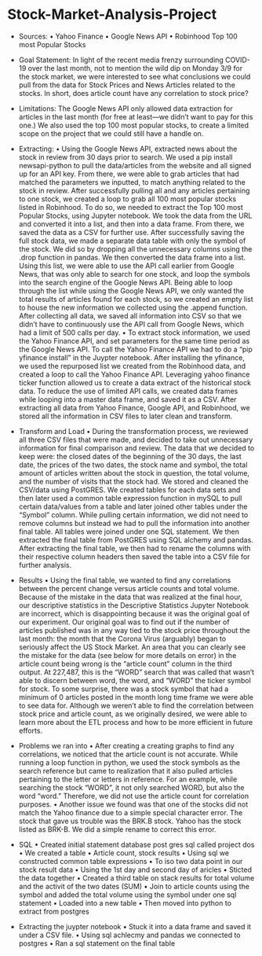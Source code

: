 # Stock-Market-Analysis-Project

-	Sources:
•	Yahoo Finance
•	Google News API
•	Robinhood Top 100 most Popular Stocks

-	Goal Statement: In light of the recent media frenzy surrounding COVID-19 over the last month, not to mention the wild dip on Monday 3/9 for the stock market, we were interested to see what conclusions we could pull from the data for Stock Prices and News Articles related to the stocks.  In short, does article count have any correlation to stock price?

-	Limitations: The Google News API only allowed data extraction for articles in the last month (for free at least—we didn’t want to pay for this one.)  We also used the top 100 most popular stocks, to create a limited scope on the project that we could still have a handle on.

-	Extracting:
• Using the Google News API, extracted news about the stock in review from 30 days prior to search. We used a pip install newsapi-python to pull the data/articles from the website and all signed up for an API key. From there, we were able to grab articles that had matched the parameters we inputted, to match anything related to the stock in review. After successfully pulling all and any articles pertaining to one stock, we created a loop to grab all 100 most popular stocks listed in Robinhood. To do so, we needed to extract the Top 100 most Popular Stocks, using Jupyter notebook. We took the data from the URL and converted it into a list, and then into a data frame. From there, we saved the data as a CSV for further use. After successfully saving the full stock data, we made a separate data table with only the symbol of the stock. We did so by dropping all the unnecessary columns using the .drop function in pandas. We then converted the data frame into a list. Using this list, we were able to use the API call earlier from Google News, that was only able to search for one stock, and loop the symbols into the search engine of the Google News API. Being able to loop through the list while using the Google News API, we only wanted the total results of articles found for each stock, so we created an empty list to house the new information we collected using the .append function. After collecting all data, we saved all information into CSV so that we didn’t have to continuously use the API call from Google News, which had a limit of 500 calls per day. 
•	To extract stock information, we used the Yahoo Finance API, and set parameters for the same time period as the Google News API. To call the Yahoo Finance API we had to do a “pip yfinance install” in the Juypter notebook. After installing the yfinance, we used the repurposed list we created from the Robinhood data, and created a loop to call the Yahoo Finance API. Leveraging yahoo finance ticker function allowed us to create a data extract of the historical stock data. To reduce the use of limited API calls, we created data frames while looping into a master data frame, and saved it as a CSV.  After extracting all data from Yahoo Finance, Google API, and Robinhood, we stored all the information in CSV files to later clean and transform.

-	Transform and Load
•	During the transformation process, we reviewed all three CSV files that were made, and decided to take out unnecessary information for final comparison and review. The data that we decided to keep were: the closed dates of the beginning of the 30 days, the last date, the prices of the two dates, the stock name and symbol, the total amount of articles written about the stock in question, the total volume, and the number of visits that the stock had. We stored and cleaned the CSV/data using PostGRES. We created tables for each data sets and then later used a common table expression function in mySQL to pull certain data/values from a table and later joined other tables under the “Symbol” column. While pulling certain information, we did not need to remove columns but instead we had to pull the information into another final table. All tables were joined under one SQL statement. We then extracted the final table from PostGRES using SQL alchemy and pandas. After extracting the final table, we then had to rename the columns with their respective column headers then saved the table into a CSV file for further analysis.

-	Results
•	Using the final table, we wanted to find any correlations between the percent change versus article counts and total volume.  Because of the mistake in the data that was realized at the final hour, our descriptive statistics in the Descriptive Statistics Jupyter Notebook are incorrect, which is disappointing because it was the original goal of our experiment.  Our original goal was to find out if the number of articles published was in any way tied to the stock price throughout the last month: the month that the Corona Virus (arguably) began to seriously affect the US Stock Market.  An area that you can clearly see the mistake for the data  (see below for more details on error) in the article count being wrong is the “article count” column in the third output.  At 227,487, this is the “WORD” search that was called that wasn’t able to discern between word, the word, and “WORD” the ticker symbol for stock.  To some surprise, there was a stock symbol that had a minimum of 0 articles posted in the month long time frame we were able to see data for.  Although we weren’t able to find the correlation between stock price and article count, as we originally desired, we were able to learn more about the ETL process and how to be more efficient in future efforts.

-	Problems we ran into
•	After creating a creating graphs to find any correlations, we noticed that the article count is not accurate. While running a loop function in python, we used the stock symbols as the search reference but came to realization that it also pulled articles pertaining to the letter or letters in reference. For an example, while searching the stock “WORD”, it not only searched WORD, but also the word “word.” Therefore, we did not use the article count for correlation purposes.
•	Another issue we found was that one of the stocks did not match the Yahoo finance due to a simple special character error. The stock that gave us trouble was the BRK.B stock. Yahoo has the stock listed as BRK-B. We did a simple rename to correct this error. 

-	SQL
• Created initial statement database post gres sql called project dos
• We created a table
•	Article count, stock results
•	Using sql we constructed common table expressions
•	To iso two data point in our stock result data
•	Using the 1st day and second day of aricles
•	Sticted the data together
•	Created a third table on stack results for total volume and the activit of the two dates (SUM)
•	Join to article counts using the symbol and added the total volume using the symbol under one sql statement
•	Loaded into a new table 
•	Then moved into python to extract from postgres

-	Extracting the juypter notebook 
•	Stuck it into a data frame and saved it under a CSV file. 
•	Using sql achlecmy and pandas we connected to postgres
•	Ran a sql statement on the final table
